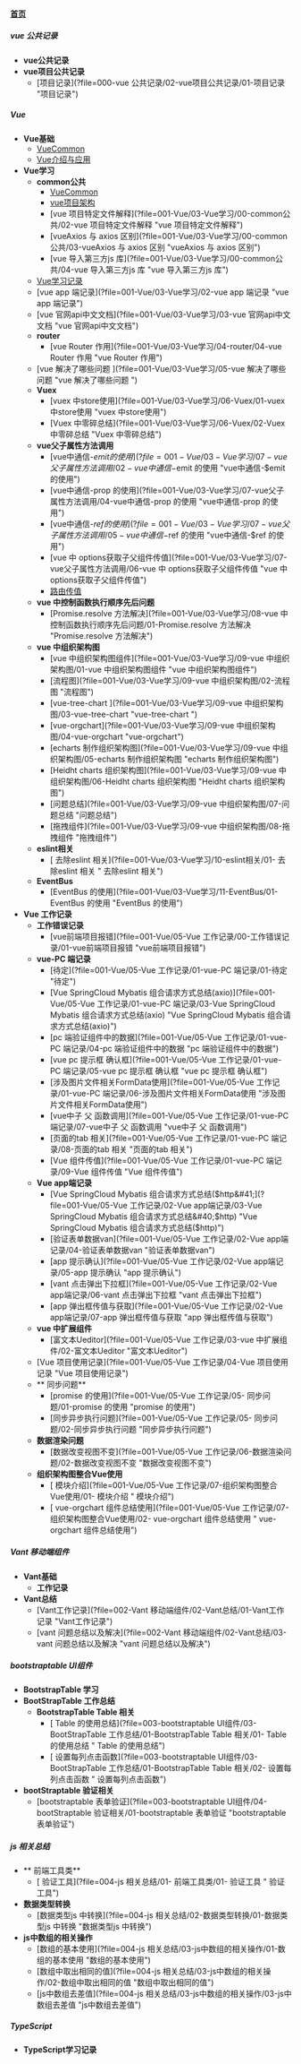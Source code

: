 
#### [首页](?file=home-首页)

##### vue 公共记录
- **vue公共记录**
- **vue项目公共记录**
    - [项目记录](?file=000-vue 公共记录/02-vue项目公共记录/01-项目记录 "项目记录")

##### Vue
- **Vue基础**
    - [VueCommon](?file=001-Vue/01-Vue基础/00-VueCommon "VueCommon")
    - [Vue介绍与应用](?file=001-Vue/01-Vue基础/01-Vue介绍与应用 "Vue介绍与应用")
- **Vue学习**
    - **common公共**
        - [VueCommon](?file=001-Vue/03-Vue学习/00-common公共/00-VueCommon "VueCommon")
        - [vue项目架构](?file=001-Vue/03-Vue学习/00-common公共/01-vue项目架构 "vue项目架构")
        - [vue 项目特定文件解释](?file=001-Vue/03-Vue学习/00-common公共/02-vue 项目特定文件解释 "vue 项目特定文件解释")
        - [vueAxios 与 axios 区别](?file=001-Vue/03-Vue学习/00-common公共/03-vueAxios 与 axios 区别 "vueAxios 与 axios 区别")
        - [vue 导入第三方js 库](?file=001-Vue/03-Vue学习/00-common公共/04-vue 导入第三方js 库 "vue 导入第三方js 库")
    - [Vue学习记录](?file=001-Vue/03-Vue学习/01-Vue学习记录 "Vue学习记录")
    - [vue app 端记录](?file=001-Vue/03-Vue学习/02-vue app 端记录 "vue app 端记录")
    - [vue 官网api中文文档](?file=001-Vue/03-Vue学习/03-vue 官网api中文文档 "vue 官网api中文文档")
    - **router**
        - [vue Router 作用](?file=001-Vue/03-Vue学习/04-router/04-vue Router 作用 "vue Router 作用")
    - [vue 解决了哪些问题 ](?file=001-Vue/03-Vue学习/05-vue 解决了哪些问题  "vue 解决了哪些问题 ")
    - **Vuex**
        - [vuex 中store使用](?file=001-Vue/03-Vue学习/06-Vuex/01-vuex 中store使用 "vuex 中store使用")
        - [Vuex 中零碎总结](?file=001-Vue/03-Vue学习/06-Vuex/02-Vuex 中零碎总结 "Vuex 中零碎总结")
    - **vue父子属性方法调用**
        - [vue中通信-$emit 的使用](?file=001-Vue/03-Vue学习/07-vue父子属性方法调用/02-vue中通信-$emit 的使用 "vue中通信-$emit 的使用")
        - [vue中通信-prop 的使用](?file=001-Vue/03-Vue学习/07-vue父子属性方法调用/04-vue中通信-prop 的使用 "vue中通信-prop 的使用")
        - [vue中通信-$ref 的使用](?file=001-Vue/03-Vue学习/07-vue父子属性方法调用/05-vue中通信-$ref 的使用 "vue中通信-$ref 的使用")
        - [vue 中 options获取子父组件传值](?file=001-Vue/03-Vue学习/07-vue父子属性方法调用/06-vue 中 options获取子父组件传值 "vue 中 options获取子父组件传值")
        - [路由传值](?file=001-Vue/03-Vue学习/07-vue父子属性方法调用/07-路由传值 "路由传值")
    - **vue 中控制函数执行顺序先后问题**
        - [Promise.resolve 方法解决](?file=001-Vue/03-Vue学习/08-vue 中控制函数执行顺序先后问题/01-Promise.resolve 方法解决 "Promise.resolve 方法解决")
    - **vue 中组织架构图**
        - [vue 中组织架构图组件](?file=001-Vue/03-Vue学习/09-vue 中组织架构图/01-vue 中组织架构图组件 "vue 中组织架构图组件")
        - [流程图](?file=001-Vue/03-Vue学习/09-vue 中组织架构图/02-流程图 "流程图")
        - [vue-tree-chart ](?file=001-Vue/03-Vue学习/09-vue 中组织架构图/03-vue-tree-chart  "vue-tree-chart ")
        - [vue-orgchart](?file=001-Vue/03-Vue学习/09-vue 中组织架构图/04-vue-orgchart "vue-orgchart")
        - [echarts 制作组织架构图](?file=001-Vue/03-Vue学习/09-vue 中组织架构图/05-echarts 制作组织架构图 "echarts 制作组织架构图")
        - [Heidht charts 组织架构图](?file=001-Vue/03-Vue学习/09-vue 中组织架构图/06-Heidht charts 组织架构图 "Heidht charts 组织架构图")
        - [问题总结](?file=001-Vue/03-Vue学习/09-vue 中组织架构图/07-问题总结 "问题总结")
        - [拖拽组件](?file=001-Vue/03-Vue学习/09-vue 中组织架构图/08-拖拽组件 "拖拽组件")
    - **eslint相关**
        - [ 去除eslint 相关](?file=001-Vue/03-Vue学习/10-eslint相关/01- 去除eslint 相关 " 去除eslint 相关")
    - **EventBus**
        - [EventBus 的使用](?file=001-Vue/03-Vue学习/11-EventBus/01-EventBus 的使用 "EventBus 的使用")
- **Vue 工作记录**
    - **工作错误记录**
        - [vue前端项目报错](?file=001-Vue/05-Vue 工作记录/00-工作错误记录/01-vue前端项目报错 "vue前端项目报错")
    - **vue-PC 端记录**
        - [待定](?file=001-Vue/05-Vue 工作记录/01-vue-PC 端记录/01-待定 "待定")
        - [Vue SpringCloud Mybatis 组合请求方式总结&#40;axio&#41;](?file=001-Vue/05-Vue 工作记录/01-vue-PC 端记录/03-Vue SpringCloud Mybatis 组合请求方式总结&#40;axio&#41; "Vue SpringCloud Mybatis 组合请求方式总结&#40;axio&#41;")
        - [pc 端验证组件中的数据](?file=001-Vue/05-Vue 工作记录/01-vue-PC 端记录/04-pc 端验证组件中的数据 "pc 端验证组件中的数据")
        - [vue pc 提示框 确认框](?file=001-Vue/05-Vue 工作记录/01-vue-PC 端记录/05-vue pc 提示框 确认框 "vue pc 提示框 确认框")
        - [涉及图片文件相关FormData使用](?file=001-Vue/05-Vue 工作记录/01-vue-PC 端记录/06-涉及图片文件相关FormData使用 "涉及图片文件相关FormData使用")
        - [vue中子 父 函数调用](?file=001-Vue/05-Vue 工作记录/01-vue-PC 端记录/07-vue中子 父 函数调用 "vue中子 父 函数调用")
        - [页面的tab 相关](?file=001-Vue/05-Vue 工作记录/01-vue-PC 端记录/08-页面的tab 相关 "页面的tab 相关")
        - [Vue 组件传值](?file=001-Vue/05-Vue 工作记录/01-vue-PC 端记录/09-Vue 组件传值 "Vue 组件传值")
    - **Vue app端记录**
        - [Vue SpringCloud Mybatis 组合请求方式总结&#40;$http&#41;](?file=001-Vue/05-Vue 工作记录/02-Vue app端记录/03-Vue SpringCloud Mybatis 组合请求方式总结&#40;$http&#41; "Vue SpringCloud Mybatis 组合请求方式总结&#40;$http&#41;")
        - [验证表单数据van](?file=001-Vue/05-Vue 工作记录/02-Vue app端记录/04-验证表单数据van "验证表单数据van")
        - [app 提示确认](?file=001-Vue/05-Vue 工作记录/02-Vue app端记录/05-app 提示确认 "app 提示确认")
        - [vant 点击弹出下拉框](?file=001-Vue/05-Vue 工作记录/02-Vue app端记录/06-vant 点击弹出下拉框 "vant 点击弹出下拉框")
        - [app 弹出框传值与获取](?file=001-Vue/05-Vue 工作记录/02-Vue app端记录/07-app 弹出框传值与获取 "app 弹出框传值与获取")
    - **vue 中扩展组件**
        - [富文本Ueditor](?file=001-Vue/05-Vue 工作记录/03-vue 中扩展组件/02-富文本Ueditor "富文本Ueditor")
    - [Vue 项目使用记录](?file=001-Vue/05-Vue 工作记录/04-Vue 项目使用记录 "Vue 项目使用记录")
    - ** 同步问题**
        - [promise 的使用](?file=001-Vue/05-Vue 工作记录/05- 同步问题/01-promise 的使用 "promise 的使用")
        - [同步异步执行问题](?file=001-Vue/05-Vue 工作记录/05- 同步问题/02-同步异步执行问题 "同步异步执行问题")
    - **数据渲染问题**
        - [数据改变视图不变](?file=001-Vue/05-Vue 工作记录/06-数据渲染问题/02-数据改变视图不变 "数据改变视图不变")
    - **组织架构图整合Vue使用**
        - [ 模块介绍](?file=001-Vue/05-Vue 工作记录/07-组织架构图整合Vue使用/01- 模块介绍 " 模块介绍")
        - [ vue-orgchart 组件总结使用](?file=001-Vue/05-Vue 工作记录/07-组织架构图整合Vue使用/02- vue-orgchart 组件总结使用 " vue-orgchart 组件总结使用")

##### Vant 移动端组件
- **Vant基础**
    - **工作记录**
- **Vant总结**
    - [Vant工作记录](?file=002-Vant 移动端组件/02-Vant总结/01-Vant工作记录 "Vant工作记录")
    - [vant 问题总结以及解决](?file=002-Vant 移动端组件/02-Vant总结/03-vant 问题总结以及解决 "vant 问题总结以及解决")

##### bootstraptable UI组件
- **BootstrapTable 学习**
- **BootStrapTable 工作总结**
    - **BootstrapTable  Table 相关**
        - [ Table 的使用总结](?file=003-bootstraptable UI组件/03-BootStrapTable 工作总结/01-BootstrapTable  Table 相关/01- Table 的使用总结 " Table 的使用总结")
        - [ 设置每列点击函数](?file=003-bootstraptable UI组件/03-BootStrapTable 工作总结/01-BootstrapTable  Table 相关/02- 设置每列点击函数 " 设置每列点击函数")
- **bootStraptable 验证相关**
    - [bootstraptable 表单验证](?file=003-bootstraptable UI组件/04-bootStraptable 验证相关/01-bootstraptable 表单验证 "bootstraptable 表单验证")

##### js 相关总结
- ** 前端工具类**
    - [ 验证工具](?file=004-js 相关总结/01- 前端工具类/01- 验证工具 " 验证工具")
- **数据类型转换**
    - [数据类型js 中转换](?file=004-js 相关总结/02-数据类型转换/01-数据类型js 中转换 "数据类型js 中转换")
- **js中数组的相关操作**
    - [数组的基本使用](?file=004-js 相关总结/03-js中数组的相关操作/01-数组的基本使用 "数组的基本使用")
    - [数组中取出相同的值](?file=004-js 相关总结/03-js中数组的相关操作/02-数组中取出相同的值 "数组中取出相同的值")
    - [js中数组去差值](?file=004-js 相关总结/03-js中数组的相关操作/03-js中数组去差值 "js中数组去差值")

##### TypeScript
- **TypeScript学习记录**
